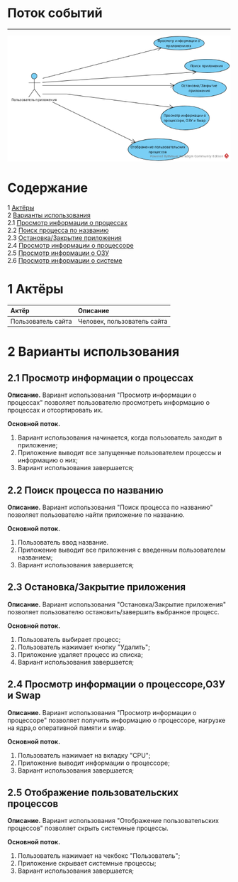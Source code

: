 # Поток событий
---

![UseCase](Use%20Case.png)

# Содержание
1 [Актёры](#1) <br>
2 [Варианты использования](#2) <br>
2.1 [Просмотр информации о процессах](#2.1) <br>
2.2 [Поиск процесса по названию](#2.2) <br>
2.3 [Остановка/Закрытие приложения](#2.3) <br>
2.4 [Просмотр информации о процессоре](#2.4) <br>
2.5 [Просмотр информации о ОЗУ](#2.5) <br>
2.6 [Просмотр информации о системе](#2.6) <br>
<a name="1"/>

# 1 Актёры

| Актёр | Описание |
|:--|:--|
| Пользователь сайта | Человек, пользователь сайта |

<a name="2"/>

# 2 Варианты использования

<a name="2.1"/>

## 2.1 Просмотр информации о процессах

**Описание.** Вариант использования "Просмотр информации о процессах" позволяет пользователю просмотреть информацию о процессах и отсортировать их.  

**Основной поток.**
1. Вариант использования начинается, когда пользователь заходит в приложение;
2. Приложение выводит все запущенные пользователем процессы и информацию о них;
3. Вариант использования завершается;

<a name="2.2"/>

## 2.2 Поиск процесса по названию

**Описание.** Вариант использования "Поиск процесса по названию" позволяет пользователю найти приложение по названию.  

**Основной поток.**
1. Пользователь ввод название. 
2. Приложение выводит все приложения с введенным пользователем названием;
3. Вариант использования завершается;

<a name="2.3"/>

## 2.3 Остановка/Закрытие приложения

**Описание.** Вариант использования "Остановка/Закрытие приложения" позволяет пользователю остановить/завершить выбранное процесс.

**Основной поток.**
1. Пользователь выбирает процесс;
2. Пользователь нажимает кнопку "Удалить";
3. Приложение удаляет процесс из списка;
4. Вариант использования завершается;

<a name="2.4"/>

## 2.4 Просмотр информации о процессоре,ОЗУ и Swap

**Описание.** Вариант использования "Просмотр информации о процессоре" позволяет получить информацию о процессоре, нагрузке на ядра,о оперативной памяти и swap.  

**Основной поток.**
1. Пользователь нажимает на вкладку "CPU";
2. Приложение выводит информации о процессоре;
3. Вариант использования завершается;

<a name="2.5"/>

## 2.5 Отображение пользовательских процессов

**Описание.** Вариант использования "Отображение пользовательских процессов" позволяет скрыть системные процессы.  

**Основной поток.**
1. Пользователь нажимает на чекбокс "Пользователь";
2. Приложение скрывает системные процессы;
3. Вариант использования завершается;
